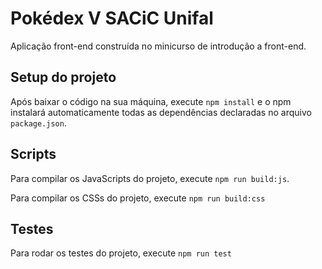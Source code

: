 # Pokédex V SACiC Unifal

Aplicação front-end construída no minicurso de introdução a front-end.

## Setup do projeto

Após baixar o código na sua máquina, execute `npm install` e o npm instalará automaticamente todas as dependências declaradas no arquivo `package.json`.

## Scripts

Para compilar os JavaScripts do projeto, execute `npm run build:js`.

Para compilar os CSSs do projeto, execute `npm run build:css`

## Testes

Para rodar os testes do projeto, execute `npm run test`